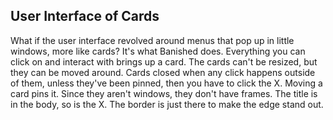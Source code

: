 ## User Interface of Cards

What if the user interface revolved around menus that pop up in little windows, more like cards?  It's what Banished does.  Everything you can click on and interact with brings up a card.  The cards can't be resized, but they can be moved around.  Cards closed when any click happens outside of them, unless they've been pinned, then you have to click the X.  Moving a card pins it.  Since they aren't windows, they don't have frames.  The title is in the body, so is the X.  The border is just there to make the edge stand out.
